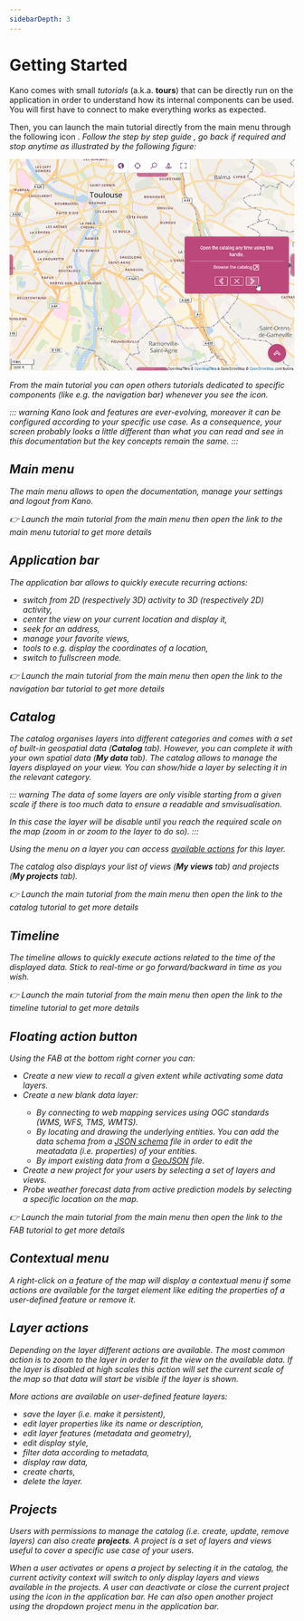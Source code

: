 ```yaml
---
sidebarDepth: 3
---
```


# Getting Started

Kano comes with small *tutorials* (a.k.a. **tours**) that can be directly run on the application in order to understand how its internal components can be used. You will first have to connect to make everything works as expected.

Then, you can launch the main tutorial directly from the main menu through the following icon <a href=""><i class="las la-question-circle"/></a>. Follow the step by step guide <a href=""><i class="las la-chevron-right"/></a>, go back if required <a href=""><i class="las la-chevron-left"/></a> and stop anytime <a href=""><i class="las la-times"/></a> as illustrated by the following figure:

![tour](../.vitepress/public/images/kano-tour.png)

From the main tutorial you can open others tutorials dedicated to specific components (like e.g. the navigation bar) whenever you see the <i class="las la-external-link-square-alt"/> icon.

::: warning
Kano look and features are ever-evolving, moreover it can be configured according to your specific use case. As a consequence, your screen probably looks a little different than what you can read and see in this documentation but the key concepts remain the same.
:::

## Main menu

The main menu allows to open the documentation, manage your settings and logout from Kano.

:point_right: Launch the main tutorial from the main menu then open the link <i class="las la-external-link-square-alt"/> to the main menu tutorial to get more details

## Application bar

The application bar allows to quickly execute recurring actions:
* switch from 2D (respectively 3D) activity to <i class="las la-globe"></i> 3D (respectively <i class="las la-map"></i> 2D) activity,
* <i class="las la-crosshairs"></i> center the view on your current location and display it,
* <i class="las la-search-location"></i> seek for an address,
* <i class="las la-star-border"></i> manage your favorite views,
* <i class="las la-wrench"></i> tools to e.g. display the coordinates of a location,
* <i class="las la-expand"></i> switch to fullscreen mode.

:point_right: Launch the main tutorial from the main menu then open the link <i class="las la-external-link-square-alt"/> to the navigation bar tutorial to get more details

## Catalog

The catalog organises layers into different categories and comes with a set of built-in geospatial data (__Catalog__ tab). However, you can complete it with your own spatial data (__My data__ tab).
The catalog allows to manage the layers displayed on your view. You can show/hide a layer by selecting it in the relevant category.

::: warning
The data of some layers are only visible starting from a given scale if there is too much data to ensure a readable and smvisualisation.

In this case the layer will be disable until you reach the required scale on the map (zoom in or zoom to the layer to do so).
:::

Using the menu <i class="las la-ellipsis-v"/> on a layer you can access [available actions](./getting-started.md#layer-actions) for this layer.

The catalog also displays your list of views (__My views__ tab) and projects (__My projects__ tab).

:point_right: Launch the main tutorial from the main menu then open the link <i class="las la-external-link-square-alt"/> to the catalog tutorial to get more details

## Timeline

The timeline allows to quickly execute actions related to the time of the displayed data. Stick to real-time or go forward/backward in time as you wish. 

:point_right: Launch the main tutorial from the main menu then open the link <i class="las la-external-link-square-alt"/> to the timeline tutorial to get more details

## Floating action button

Using the FAB at the bottom right corner you can:
* <i class="las la-star"/> Create a new view to recall a given extent while activating some data layers.
* <i class="las la-plus"/> Create a new blank data layer:
  * By connecting to web mapping services using OGC standards (WMS, WFS, TMS, WMTS).
  * By locating and drawing the underlying entities. You can add the data schema from a [JSON schema](https://json-schema.org/) file in order to edit the meatadata (i.e. properties) of your entities.
  * By import existing data from a [GeoJSON](https://geojson.org/) file.
* <i class="las la-project-diagram"/> Create a new project for your users by selecting a set of layers and views.
* <i class="las la-eye-dropper"/> Probe weather forecast data from active prediction models by selecting a specific location on the map.

:point_right: Launch the main tutorial from the main menu then open the link <i class="las la-external-link-square-alt"/> to the FAB tutorial to get more details

## Contextual menu

A *right-click* on a feature of the map will display a contextual menu if some actions are available for the target element like <i class="las la-file-alt"/> editing the properties of a user-defined feature or <i class="las la-minus-circle"/> remove it.

## Layer actions

Depending on the layer different actions are available. The most common action is to *zoom to* <i class="las la-search-location"/> the layer in order to fit the view on the available data. If the layer is disabled at high scales this action will set the current scale of the map so that data will start be visible if the layer is shown.

More actions are available on user-defined feature layers:
* <i class="las la-save"></i> save the layer (i.e. make it persistent),
* <i class="las la-file-alt"></i> edit layer properties like its name or description,
* <i class="las la-edit"></i> edit layer features (metadata and geometry),
* <i class="las la-border-style"></i> edit display style,
* <i class="las la-filter"></i> filter data according to metadata,
* <i class="las la-th-list"></i> display raw data,
* <i class="las la-chart-pie"></i> create charts,
* <i class="las la-minus-circle"></i> delete the layer.

## Projects

Users with permissions to manage the catalog (i.e. create, update, remove layers) can also create **projects**. A project is a set of layers and views useful to cover a specific use case of your users.

When a user activates or opens a project by selecting it in the catalog, the current activity context will switch to only display layers and views available in the projects. A user can deactivate or close the current project using the <i class="las la-times"/> icon in the application bar. He can also open another project using the dropdown project menu in the application bar.
